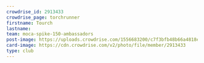 ```yaml
---
crowdrise_id: 2913433
crowdrise_page: torchrunner
firstname: Tourch
lastname: 
team: moca-spike-150-ambassadors
post-image: https://uploads.crowdrise.com/1556683200/c7f3bfb48b66a4818e94f36a6f7e3b69.jpg
card-image: https://cdn.crowdrise.com/v2/photo/file/member/2913433
type: club
---
```


